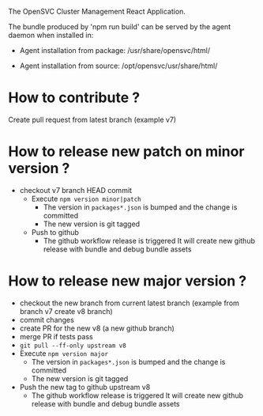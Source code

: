 The OpenSVC Cluster Management React Application.

The bundle produced by 'npm run build' can be served by the agent daemon
when installed in:

* Agent installation from package:
  /usr/share/opensvc/html/

* Agent installation from source:
  /opt/opensvc/usr/share/html/

# How to contribute ?

  Create pull request from latest branch (example v7)

# How to release new patch on minor version ?

  * checkout v7 branch HEAD commit
    * Execute `npm version minor|patch`
      - The version in `packages*.json` is bumped and the change is committed
      - The new version is git tagged
    * Push to github
      - The github workflow release is triggered
        It will create new github release with bundle and debug bundle assets

# How to release new major version ?

  * checkout the new branch from current latest branch (example from branch v7 create v8 branch)
  * commit changes
  * create PR for the new v8 (a new github branch)
  * merge PR if tests pass
  * `git pull --ff-only upstream v8`
  * Execute `npm version major`
    - The version in `packages*.json` is bumped and the change is committed
    - The new version is git tagged
  * Push the new tag to github upstream v8 
    - The github workflow release is triggered
      It will create new github release with bundle and debug bundle assets
